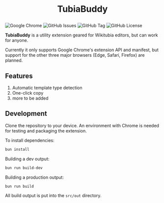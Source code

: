 # <p align="center">TubiaBuddy</p>

![Google Chrome](https://img.shields.io/badge/Google_Chrome-4285F4?style=flat-square&logo=GoogleChrome&logoColor=white)
![GitHub Issues](https://img.shields.io/github/issues/Wikitubia/tubiabuddy?style=flat-square)
![GitHub Tag](https://img.shields.io/github/v/tag/Wikitubia/tubiabuddy?style=flat-square)
![GitHub License](https://img.shields.io/github/license/Wikitubia/tubiabuddy?style=flat-square)

**TubiaBuddy** is a utility extension geared for Wikitubia editors, but can work for anyone.

Currently it only supports Google Chrome's extension API and manifest, but support for the other three major browsers (Edge, Safari, Firefox) are planned.

## Features

1. Automatic template type detection
2. One-click copy
3. more to be added

## Development

Clone the repository to your device. An environment with Chrome is needed for testing and packaging the extension.

To install dependencies:

```bash
bun install
```

Building a dev output:

```bash
bun run build-dev
```

Building a production output:

```bash
bun run build
```

All build output is put into the `src/out` directory.
